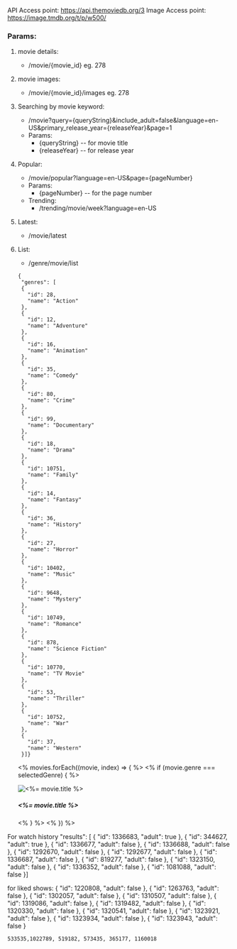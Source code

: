 API Access point: https://api.themoviedb.org/3
Image Access point: https://image.tmdb.org/t/p/w500/

### Params:
1. movie details: 
   - /movie/{movie_id} eg. 278
2. movie images:
   - /movie/{movie_id}/images eg. 278
3. Searching by movie keyword:
   - /movie?query={queryString}&include_adult=false&language=en-US&primary_release_year={releaseYear}&page=1
   - Params:
     - {queryString} -- for movie title
     - {releaseYear} -- for release year
4. Popular:
   - /movie/popular?language=en-US&page={pageNumber}
   - Params:
     - {pageNumber} -- for the page number
   - Trending: 
     - /trending/movie/week?language=en-US
5. Latest:
   - /movie/latest
6. List:
   - /genre/movie/list
   ```
   {
    "genres": [
    {
      "id": 28,
      "name": "Action"
    },
    {
      "id": 12,
      "name": "Adventure"
    },
    {
      "id": 16,
      "name": "Animation"
    },
    {
      "id": 35,
      "name": "Comedy"
    },
    {
      "id": 80,
      "name": "Crime"
    },
    {
      "id": 99,
      "name": "Documentary"
    },
    {
      "id": 18,
      "name": "Drama"
    },
    {
      "id": 10751,
      "name": "Family"
    },
    {
      "id": 14,
      "name": "Fantasy"
    },
    {
      "id": 36,
      "name": "History"
    },
    {
      "id": 27,
      "name": "Horror"
    },
    {
      "id": 10402,
      "name": "Music"
    },
    {
      "id": 9648,
      "name": "Mystery"
    },
    {
      "id": 10749,
      "name": "Romance"
    },
    {
      "id": 878,
      "name": "Science Fiction"
    },
    {
      "id": 10770,
      "name": "TV Movie"
    },
    {
      "id": 53,
      "name": "Thriller"
    },
    {
      "id": 10752,
      "name": "War"
    },
    {
      "id": 37,
      "name": "Western"
    }]}

   ```

   <% movies.forEach((movie, index) => { %>
                <% if (movie.genre === selectedGenre) { %>
                    <div class="carousel-item <%= index === 0 ? 'active' : '' %>">
                    <img src="<%= movie.image %>" class="d-block w-100" alt="<%= movie.title %>">
                    <div class="carousel-caption d-none d-md-block">
                        <h5><%= movie.title %></h5>
                    </div>
                    </div>
                <% } %>
                <% }) %>

For watch history
"results": [
    {
      "id": 1336683,
      "adult": true
    },
    {
      "id": 344627,
      "adult": true
    },
    {
      "id": 1336677,
      "adult": false
    },
    {
      "id": 1336688,
      "adult": false
    },
    {
      "id": 1292670,
      "adult": false
    },
    {
      "id": 1292677,
      "adult": false
    },
    {
      "id": 1336687,
      "adult": false
    },
    {
      "id": 819277,
      "adult": false
    },
    {
      "id": 1323150,
      "adult": false
    },
    {
      "id": 1336352,
      "adult": false
    },
    {
      "id": 1081088,
      "adult": false
    }]

for liked shows:
{
      "id": 1220808,
      "adult": false
    },
    {
      "id": 1263763,
      "adult": false
    },
    {
      "id": 1302057,
      "adult": false
    },
    {
      "id": 1310507,
      "adult": false
    },
    {
      "id": 1319086,
      "adult": false
    },
    {
      "id": 1319482,
      "adult": false
    },
    {
      "id": 1320330,
      "adult": false
    },
    {
      "id": 1320541,
      "adult": false
    },
    {
      "id": 1323921,
      "adult": false
    },
    {
      "id": 1323934,
      "adult": false
    },
    {
      "id": 1323943,
      "adult": false
    }

    533535,1022789, 519182, 573435, 365177, 1160018